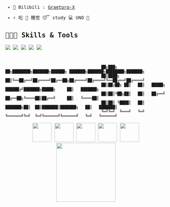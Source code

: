 <samp>

 - 👾 Bilibili : <a href="https://space.bilibili.com/122352984">Graetpro-X</a>

- ⚡ 吃 🍔 睡觉 😴 study 💻 UNO 🔁

## 👨🏽‍💻 Skills & Tools
  
![](https://img.shields.io/badge/OS-Linux-informational?style=flat&logo=linux&logoColor=white&color=99e836)
![](https://img.shields.io/badge/OS-Win10-informational?style=flat&logo=windows&logoColor=white&color=99e836)
![](https://img.shields.io/badge/Editor-CLion-informational?style=flat&logo=clion&logoColor=white&color=99e836)
![](https://img.shields.io/badge/Code-JAVA-informational?style=flat&logo=openjdk&logoColor=white&color=99e836)
![](https://img.shields.io/badge/Virtualization-VMware-informational?style=flat&logo=vmware&logoColor=white&color=99e836)

&nbsp;

```
                                          ██╗███╗   ██╗████████╗███████╗██████╗ ███████╗███████╗████████╗███████╗
                                          ██║████╗  ██║╚══██╔══╝██╔════╝██╔══██╗██╔════╝██╔════╝╚══██╔══╝██╔════╝
                                          ██║██╔██╗ ██║   ██║   █████╗  ██████╔╝███████╗█████╗     ██║   ███████╗
                                          ██║██║╚██╗██║   ██║   ██╔══╝  ██╔══██╗╚════██║██╔══╝     ██║   ╚════██║
                                          ██║██║ ╚████║   ██║   ███████╗██║  ██║███████║███████╗   ██║   ███████║
                                          ╚═╝╚═╝  ╚═══╝   ╚═╝   ╚══════╝╚═╝  ╚═╝╚══════╝╚══════╝   ╚═╝   ╚══════╝
```

<p align="center">
<img src="https://www.vectorlogo.zone/logos/archlinux/archlinux-icon.svg" width="60">
<img src="https://www.vectorlogo.zone/logos/github/github-icon.svg" width="60">
<img src="https://www.vectorlogo.zone/logos/linux/linux-icon.svg" width="60">
<img src="https://www.vectorlogo.zone/logos/minecraft/minecraft-icon.svg" width="60">
<img src="https://www.vectorlogo.zone/logos/android/android-icon.svg" width="60">
<img src="https://www.xda-developers.com/public/build/images/xda-logo-full-colored-light.svg" width="185">
